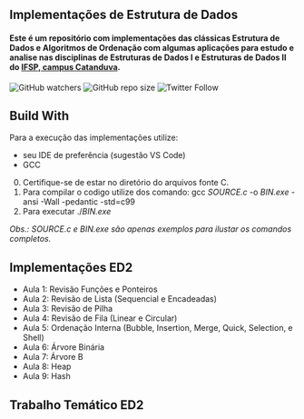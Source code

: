 ## Implementações de Estrutura de Dados

#### Este é um repositório com implementações das clássicas Estrutura de Dados e Algoritmos de Ordenação com algumas aplicações para estudo e analise nas disciplinas de Estruturas de Dados I e Estruturas de Dados II do [IFSP, campus Catanduva](https://ctd.ifsp.edu.br/). 

![GitHub watchers](https://img.shields.io/github/watchers/flaviol-souza/estrutura-dados?style=social)
![GitHub repo size](https://img.shields.io/github/repo-size/flaviol-souza/estrutura-dados)
![Twitter Follow](https://img.shields.io/twitter/follow/flaviolsouza?style=social)

## Build With
Para a execução das implementações utilize: 
* seu IDE de preferência (sugestão VS Code)
* GCC

0. Certifique-se de estar no diretório do arquivos fonte C.
1. Para compilar o codigo utilize dos comando: gcc _SOURCE.c_ -o _BIN.exe_ -ansi -Wall -pedantic -std=c99
2. Para executar ./_BIN.exe_

_Obs.: SOURCE.c e BIN.exe são apenas exemplos para ilustar os comandos completos._

## Implementações ED2
* Aula 1: Revisão Funções e Ponteiros
* Aula 2: Revisão de Lista (Sequencial e Encadeadas)
* Aula 3: Revisão de Pilha
* Aula 4: Revisão de Fila (Linear e Circular)
* Aula 5: Ordenação Interna (Bubble, Insertion, Merge, Quick, Selection, e Shell)
* Aula 6: Árvore Binária
* Aula 7: Árvore B
* Aula 8: Heap
* Aula 9: Hash

## Trabalho Temático ED2




